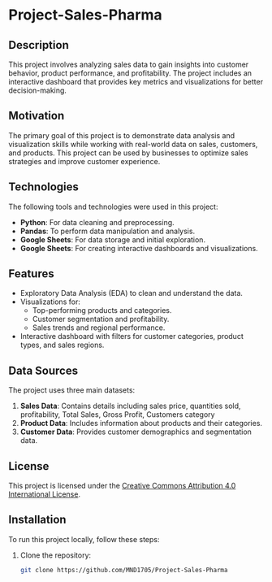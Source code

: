 # Project-Sales-Pharma

## Description
This project involves analyzing sales data to gain insights into customer behavior, product performance, and profitability. The project includes an interactive dashboard that provides key metrics and visualizations for better decision-making.

## Motivation
The primary goal of this project is to demonstrate data analysis and visualization skills while working with real-world data on sales, customers, and products. This project can be used by businesses to optimize sales strategies and improve customer experience.

## Technologies
The following tools and technologies were used in this project:
- **Python**: For data cleaning and preprocessing.
- **Pandas**: To perform data manipulation and analysis.
- **Google Sheets**: For data storage and initial exploration.
- **Google Sheets**: For creating interactive dashboards and visualizations.

## Features
- Exploratory Data Analysis (EDA) to clean and understand the data.
- Visualizations for:
  - Top-performing products and categories.
  - Customer segmentation and profitability.
  - Sales trends and regional performance.
- Interactive dashboard with filters for customer categories, product types, and sales regions.

## Data Sources
The project uses three main datasets:
1. **Sales Data**: Contains details including sales price, quantities sold, profitability, Total Sales, Gross Profit, Customers category
2. **Product Data**: Includes information about products and their categories.
3. **Customer Data**: Provides customer demographics and segmentation data.

## License
This project is licensed under the [Creative Commons Attribution 4.0 International License](https://creativecommons.org/licenses/by/4.0/).


## Installation
To run this project locally, follow these steps:
1. Clone the repository:
   ```bash
   git clone https://github.com/MND1705/Project-Sales-Pharma
